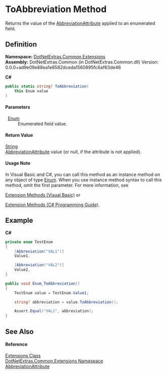 # ToAbbreviation Method


Returns the value of the <a href="d9421df2-3b9f-ea28-4ec3-d94a59b92905.md">AbbreviationAttribute</a> applied to an enumerated field.



## Definition
**Namespace:** <a href="9184e3b0-90b9-a3bc-0ea0-71d3642c662f.md">DotNetExtras.Common.Extensions</a>  
**Assembly:** DotNetExtras.Common (in DotNetExtras.Common.dll) Version: 0.0.0+ad9e09e88ea1e6582dceda1560895fc6af63de46

**C#**
``` C#
public static string? ToAbbreviation(
	this Enum value
)
```



#### Parameters
<dl><dt>  <a href="https://learn.microsoft.com/dotnet/api/system.enum" target="_blank" rel="noopener noreferrer">Enum</a></dt><dd>Enumerated field value.</dd></dl>

#### Return Value
<a href="https://learn.microsoft.com/dotnet/api/system.string" target="_blank" rel="noopener noreferrer">String</a>  
<a href="d9421df2-3b9f-ea28-4ec3-d94a59b92905.md">AbbreviationAttribute</a> value (or null, if the attribute is not applied).

#### Usage Note
In Visual Basic and C#, you can call this method as an instance method on any object of type <a href="https://learn.microsoft.com/dotnet/api/system.enum" target="_blank" rel="noopener noreferrer">Enum</a>. When you use instance method syntax to call this method, omit the first parameter. For more information, see <a href="https://docs.microsoft.com/dotnet/visual-basic/programming-guide/language-features/procedures/extension-methods" target="_blank" rel="noopener noreferrer">

Extension Methods (Visual Basic)</a> or <a href="https://docs.microsoft.com/dotnet/csharp/programming-guide/classes-and-structs/extension-methods" target="_blank" rel="noopener noreferrer">

Extension Methods (C# Programming Guide)</a>.

## Example


**C#**  
``` C#
private enum TestEnum
{
    [Abbreviation("VAL1")]
    Value1,

    [Abbreviation("VAL2")]
    Value2,
} 

public void Enum_ToAbbreviation()
{
    TestEnum value = TestEnum.Value1;

    string? abbreviation = value.ToAbbreviation();

    Assert.Equal("VAL1", abbreviation);
}
```


## See Also


#### Reference
<a href="cd9aff4b-4a32-a8a4-5f57-e5fc9dbf4b67.md">Extensions Class</a>  
<a href="9184e3b0-90b9-a3bc-0ea0-71d3642c662f.md">DotNetExtras.Common.Extensions Namespace</a>  
<a href="d9421df2-3b9f-ea28-4ec3-d94a59b92905.md">AbbreviationAttribute</a>  
